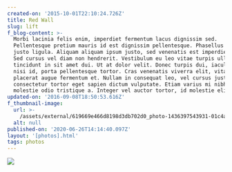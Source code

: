 ```yaml
---
created-on: '2015-10-01T22:10:24.726Z'
title: Red Wall
slug: lift
f_blog-content: >-
  Morbi lacinia felis enim, imperdiet fermentum lacus dignissim sed.
  Pellentesque pretium mauris id est dignissim pellentesque. Phasellus vitae
  justo ligula. Aliquam aliquam ipsum justo, sed venenatis est imperdiet vel.
  Sed cursus vel diam non hendrerit. Vestibulum eu leo vitae turpis ullamcorper
  tincidunt in sit amet dui. Ut at dolor velit. Donec turpis dui, iaculis vel
  nisi id, porta pellentesque tortor. Cras venenatis viverra elit, vitae
  placerat augue fermentum et. Nullam in consequat leo, vel cursus justo. Nullam
  consectetur tortor eget sapien dictum vulputate. Etiam varius mi nibh, ut
  molestie odio tristique a. Integer vel auctor tortor, id molestie elit.
updated-on: '2016-09-08T18:50:53.616Z'
f_thumbnail-image:
  url: >-
    /assets/external/619669e466d8198d3db702d0_photo-1436397543931-01c4a5162bdb-square700.jpg
  alt: null
published-on: '2020-06-26T14:14:40.097Z'
layout: '[photos].html'
tags: photos
---
```


![](/assets/external/619669e466d8198671b70243_photo-1436397543931-01c4a5162bdb.jpg)
